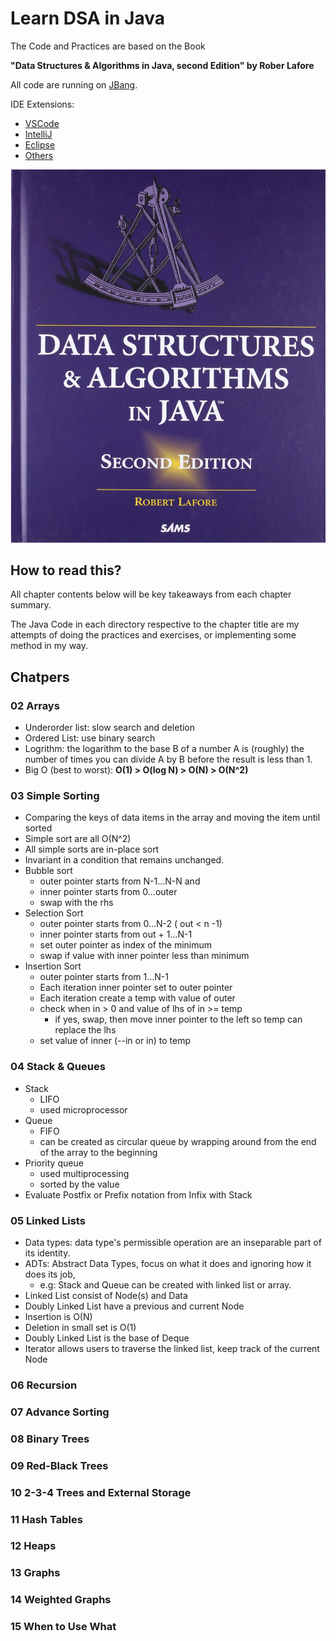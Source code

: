 # Learn DSA in Java

The Code and Practices are based on the Book

**"Data Structures & Algorithms in Java, second Edition" by Rober Lafore**

All code are running on [JBang](https://www.jbang.dev).

IDE Extensions:

- [VSCode](https://marketplace.visualstudio.com/items?itemName=jbangdev.jbang-vscode)
- [IntelliJ](https://plugins.jetbrains.com/plugin/18257-jbang)
- [Eclipse](https://marketplace.eclipse.org/content/jbang-eclipse-integration)
- [Others](https://www.jbang.dev/ide/)

![DSA in Java](book_cover.png)

## How to read this?

All chapter contents below will be key takeaways from each chapter summary.

The Java Code in each directory respective to the chapter title are my attempts of doing the practices and exercises, or implementing some method in my way.

## Chatpers

### 02 Arrays

- Underorder list: slow search and deletion
- Ordered List: use binary search
- Logrithm: the logarithm to the base B of a number A is (roughly) the number of times you can divide A by B before the result is less than 1.
- Big O (best to worst): **O(1) > O(log N) > O(N) > O(N^2)** 

### 03 Simple Sorting

- Comparing the keys of data items in the array and moving the item until sorted
- Simple sort are all O(N^2)
- All simple sorts are in-place sort
- Invariant in a condition that remains unchanged.
- Bubble sort 
  - outer pointer starts from N-1...N-N and 
  - inner pointer starts from 0...outer
  - swap with the rhs
- Selection Sort
  - outer pointer starts from 0...N-2 ( out < n -1)
  - inner pointer starts from out + 1...N-1
  - set outer pointer as index of the minimum
  - swap if value with inner pointer less than minimum
- Insertion Sort
  - outer pointer starts from 1...N-1
  - Each iteration inner pointer set to outer pointer 
  - Each iteration create a temp with value of outer
  - check when in > 0 and value of lhs of in >= temp
    - if yes, swap, then move inner pointer to the left so temp can replace the lhs
  - set value of inner (--in or in) to temp
### 04 Stack & Queues
- Stack
  - LIFO
  - used microprocessor
- Queue
  - FIFO
  - can be created as circular queue by wrapping around from the end of the array to the beginning
- Priority queue 
  - used multiprocessing
  - sorted by the value
- Evaluate Postfix or Prefix notation from Infix with Stack 



### 05 Linked Lists
- Data types: data type's permissible operation are an inseparable part of its identity.
- ADTs: Abstract Data Types, focus on what it does and ignoring how it does its job, 
  - e.g: Stack and Queue can be created with linked list or array.
- Linked List consist of  Node(s) and Data
- Doubly Linked List have a previous and current Node
- Insertion is O(N)
- Deletion in small set is O(1)
- Doubly Linked List is the base of Deque
- Iterator allows users to traverse the linked list, keep track of the current Node

### 06 Recursion

### 07 Advance Sorting

### 08 Binary Trees

### 09 Red-Black Trees

### 10 2-3-4 Trees and External Storage

### 11 Hash Tables

### 12 Heaps

### 13 Graphs

### 14 Weighted Graphs

### 15 When to Use What
